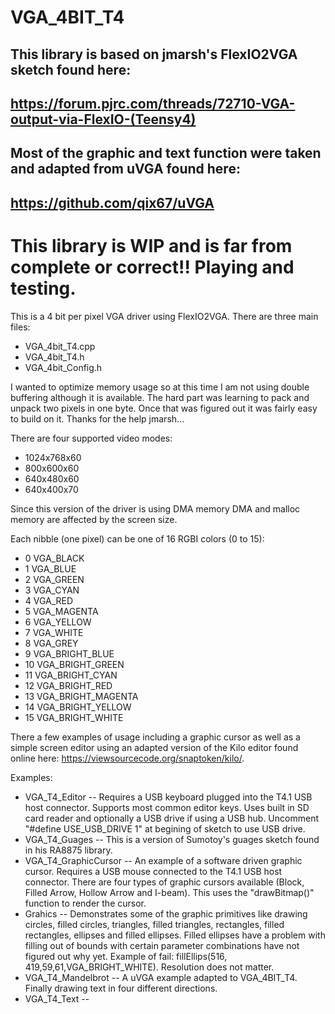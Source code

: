 # VGA_4BIT_T4

## This library is based on jmarsh's FlexIO2VGA sketch found here:

## https://forum.pjrc.com/threads/72710-VGA-output-via-FlexIO-(Teensy4)

## Most of the graphic and text function were taken and adapted from uVGA found here:

## https://github.com/qix67/uVGA
 
# This library is WIP and is far from complete or correct!! Playing and testing.

This is a 4 bit per pixel VGA driver using FlexIO2VGA. 
There are three main files:
- VGA_4bit_T4.cpp
- VGA_4bit_T4.h
- VGA_4bit_Config.h

I wanted to optimize memory usage so at this time I am not using double buffering although it is available. The hard part was learning to pack and unpack two pixels in one byte. Once that was figured out it was fairly easy to build on it. Thanks for the help jmarsh...

There are four supported video modes:
- 1024x768x60
- 800x600x60
- 640x480x60
- 640x400x70

Since this version of the driver is using DMA memory DMA and malloc memory are affected by the screen size.

Each nibble (one pixel) can be one of 16 RGBI colors (0 to 15):
-  0 VGA_BLACK
-  1 VGA_BLUE
-  2 VGA_GREEN
-  3 VGA_CYAN
-  4 VGA_RED
-  5 VGA_MAGENTA
-  6 VGA_YELLOW
-  7 VGA_WHITE
-  8 VGA_GREY
-  9 VGA_BRIGHT_BLUE
- 10 VGA_BRIGHT_GREEN
- 11 VGA_BRIGHT_CYAN
- 12 VGA_BRIGHT_RED
- 13 VGA_BRIGHT_MAGENTA
- 14 VGA_BRIGHT_YELLOW
- 15 VGA_BRIGHT_WHITE

There a few examples of usage including a graphic cursor as well as a simple screen editor using an adapted version of the Kilo editor found online here: https://viewsourcecode.org/snaptoken/kilo/.

Examples:
- VGA_T4_Editor -- Requires a USB keyboard plugged into the T4.1 USB host connector. Supports most common editor keys. Uses built in SD card reader and optionally a USB drive if using a USB hub. Uncomment "#define USE_USB_DRIVE 1" at begining of sketch to use USB drive.
- VGA_T4_Guages  -- This is a version of Sumotoy's guages sketch found in his RA8875 library.
- VGA_T4_GraphicCursor -- An example of a software driven graphic cursor. Requires a USB mouse connected to the T4.1 USB host connector. There are four types of graphic cursors available (Block, Filled Arrow, Hollow Arrow and I-beam). This uses the "drawBitmap()" function to render the cursor.
- Grahics -- Demonstrates some of the graphic primitives like drawing circles, filled circles, triangles, filled triangles, rectangles, filled rectangles, ellipses and filled ellipses. Filled ellipses have a problem with filling out of bounds with certain parameter combinations have not figured out why yet. Example of fail: fillEllips(516, 419,59,61,VGA_BRIGHT_WHITE). Resolution does not matter.
- VGA_T4_Mandelbrot -- A uVGA example adapted to VGA_4BIT_T4. Finally drawing text in four different directions.
- VGA_T4_Text --
